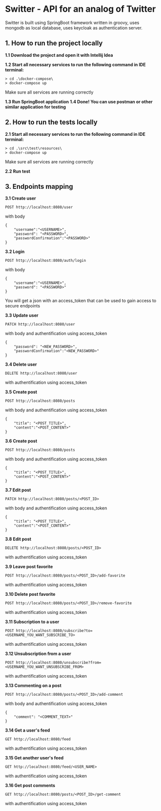 # Switter - API for an analog of Twitter
Switter is built using SpringBoot framework written in groovy, uses mongodb as local database, uses keycloak as authentication server.
## 1. How to run the project locally
  **1.1 Download the project and open it with Intellij Idea**
  
  **1.2 Start all necessary services to run the following command in IDE terminal:**
```
> cd .\docker-compose\ 
> docker-compose up
```
Make sure all services are running correctly

**1.3 Run SpringBoot application**
**1.4 Done! You can use postman or other similar application for testing**
## 2. How to run the tests locally
  **2.1 Start all necessary services to run the following command in IDE terminal:**
```
> cd .\src\test\resources\ 
> docker-compose up
```
Make sure all services are running correctly

**2.2 Run test**
## 3. Endpoints mapping
**3.1 Create user**
```
POST http://localhost:8080/user
```
with body 
```
{
    "username":"<USERNAME>",
    "password": "<PASSWORD>",
    "passwordConfirmation":"<PASSWORD>"
}
```
**3.2 Login**
```
POST http://localhost:8080/auth/login
```
with body 
```
{
    "username":"<USERNAME>",
    "password": "<PASSWORD>"    
}
```
You will get a json with an access_token that can be used to gain access to secure endpoints

**3.3 Update user**
```
PATCH http://localhost:8080/user
```
with body and authentification using access_token
```
{
    "password": "<NEW_PASSWORD>",
    "passwordConfirmation":"<NEW_PASSWORD>"
}
```
**3.4 Delete user**
```
DELETE http://localhost:8080/user
```
with authentification using access_token

**3.5 Create post**
```
POST http://localhost:8080/posts
```
with body and authentification using access_token
```
{
    "title": "<POST_TITLE>",
    "content":"<POST_CONTENT>"
}
```
**3.6 Create post**
```
POST http://localhost:8080/posts
```
with body and authentification using access_token
```
{
    "title": "<POST_TITLE>",
    "content":"<POST_CONTENT>"
}
 ```
**3.7 Edit post**
```
PATCH http://localhost:8080/posts/<POST_ID>
```
with body and authentification using access_token
```
{
    "title": "<POST_TITLE>",
    "content":"<POST_CONTENT>"
}
 ```
**3.8 Edit post**
```
DELETE http://localhost:8080/posts/<POST_ID>
```
with authentification using access_token

**3.9 Leave post favorite**
```
POST http://localhost:8080/posts/<POST_ID>/add-favorite
```
with authentification using access_token

**3.10 Delete post favorite**
```
POST http://localhost:8080/posts/<POST_ID>/remove-favorite
```
with authentification using access_token

**3.11 Subscription to a user**
```
POST http://localhost:8080/subscribe?to=<USERNAME_YOU_WANT_SUBSCRIBE_TO>
```
with authentification using access_token

**3.12 Unsubscription from a user**
```
POST http://localhost:8080/unsubscribe?from=<USERNAME_YOU_WANT_UNSUBSCRIBE_FROM>
```
with authentification using access_token

**3.13  Commenting on a post**
```
POST http://localhost:8080/posts/<POST_ID>/add-comment
```
with body and authentification using access_token
```
{
    "comment": "<COMMENT_TEXT>"
}
 ```
**3.14  Get a user's feed**
```
GET http://localhost:8080/feed
```
with authentification using access_token

**3.15  Get another user's feed**
```
GET http://localhost:8080/feed/<USER_NAME>
```
with authentification using access_token

**3.16  Get post comments**
```
GET http://localhost:8080/posts/<POST_ID>/get-comment
```
with authentification using access_token


